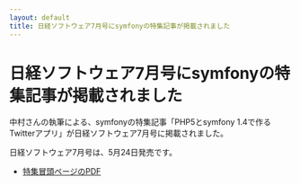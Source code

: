 ```yaml
---
layout: default
title: 日経ソフトウェア7月号にsymfonyの特集記事が掲載されました
---
```


日経ソフトウェア7月号にsymfonyの特集記事が掲載されました
========================================================

中村さんの執筆による、symfonyの特集記事「PHP5とsymfony 1.4で作るTwitterアプリ」が日経ソフトウェア7月号に掲載されました。

日経ソフトウェア7月号は、5月24日発売です。

- [特集冒頭ページのPDF](http://itpro.nikkeibp.co.jp/NSW/yomidokoro/pdf/1007t3.pdf)

